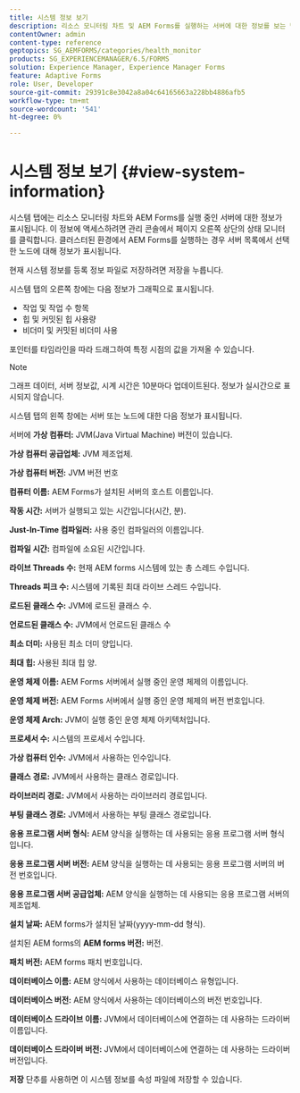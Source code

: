 ```yaml
---
title: 시스템 정보 보기
description: 리소스 모니터링 차트 및 AEM Forms를 실행하는 서버에 대한 정보를 보는 방법에 대해 알아봅니다.
contentOwner: admin
content-type: reference
geptopics: SG_AEMFORMS/categories/health_monitor
products: SG_EXPERIENCEMANAGER/6.5/FORMS
solution: Experience Manager, Experience Manager Forms
feature: Adaptive Forms
role: User, Developer
source-git-commit: 29391c8e3042a8a04c64165663a228bb4886afb5
workflow-type: tm+mt
source-wordcount: '541'
ht-degree: 0%

---
```


# 시스템 정보 보기 {#view-system-information}

시스템 탭에는 리소스 모니터링 차트와 AEM Forms를 실행 중인 서버에 대한 정보가 표시됩니다. 이 정보에 액세스하려면 관리 콘솔에서 페이지 오른쪽 상단의 상태 모니터 를 클릭합니다. 클러스터된 환경에서 AEM Forms를 실행하는 경우 서버 목록에서 선택한 노드에 대해 정보가 표시됩니다.

현재 시스템 정보를 등록 정보 파일로 저장하려면 저장을 누릅니다.

시스템 탭의 오른쪽 창에는 다음 정보가 그래픽으로 표시됩니다.

* 작업 및 작업 수 항목
* 힙 및 커밋된 힙 사용량
* 비더미 및 커밋된 비더미 사용

포인터를 타임라인을 따라 드래그하여 특정 시점의 값을 가져올 수 있습니다.

>[!NOTE]
>
>그래프 데이터, 서버 정보값, 시계 시간은 10분마다 업데이트된다. 정보가 실시간으로 표시되지 않습니다.

시스템 탭의 왼쪽 창에는 서버 또는 노드에 대한 다음 정보가 표시됩니다.

서버에 **가상 컴퓨터:** JVM(Java Virtual Machine) 버전이 있습니다.

**가상 컴퓨터 공급업체:** JVM 제조업체.

**가상 컴퓨터 버전:** JVM 버전 번호

**컴퓨터 이름:** AEM Forms가 설치된 서버의 호스트 이름입니다.

**작동 시간:** 서버가 실행되고 있는 시간입니다(시간, 분).

**Just-In-Time 컴파일러:** 사용 중인 컴파일러의 이름입니다.

**컴파일 시간:** 컴파일에 소요된 시간입니다.

**라이브 Threads 수:** 현재 AEM forms 시스템에 있는 총 스레드 수입니다.

**Threads 피크 수:** 시스템에 기록된 최대 라이브 스레드 수입니다.

**로드된 클래스 수:** JVM에 로드된 클래스 수.

**언로드된 클래스 수:** JVM에서 언로드된 클래스 수

**최소 더미:** 사용된 최소 더미 양입니다.

**최대 힙:** 사용된 최대 힙 양.

**운영 체제 이름:** AEM Forms 서버에서 실행 중인 운영 체제의 이름입니다.

**운영 체제 버전:** AEM Forms 서버에서 실행 중인 운영 체제의 버전 번호입니다.

**운영 체제 Arch:** JVM이 실행 중인 운영 체제 아키텍처입니다.

**프로세서 수:** 시스템의 프로세서 수입니다.

**가상 컴퓨터 인수:** JVM에서 사용하는 인수입니다.

**클래스 경로:** JVM에서 사용하는 클래스 경로입니다.

**라이브러리 경로:** JVM에서 사용하는 라이브러리 경로입니다.

**부팅 클래스 경로:** JVM에서 사용하는 부팅 클래스 경로입니다.

**응용 프로그램 서버 형식:** AEM 양식을 실행하는 데 사용되는 응용 프로그램 서버 형식입니다.

**응용 프로그램 서버 버전:** AEM 양식을 실행하는 데 사용되는 응용 프로그램 서버의 버전 번호입니다.

**응용 프로그램 서버 공급업체:** AEM 양식을 실행하는 데 사용되는 응용 프로그램 서버의 제조업체.

**설치 날짜:** AEM forms가 설치된 날짜(yyyy-mm-dd 형식).

설치된 AEM forms의 **AEM forms 버전:** 버전.

**패치 버전:** AEM forms 패치 번호입니다.

**데이터베이스 이름:** AEM 양식에서 사용하는 데이터베이스 유형입니다.

**데이터베이스 버전:** AEM 양식에서 사용하는 데이터베이스의 버전 번호입니다.

**데이터베이스 드라이브 이름:** JVM에서 데이터베이스에 연결하는 데 사용하는 드라이버 이름입니다.

**데이터베이스 드라이버 버전:** JVM에서 데이터베이스에 연결하는 데 사용하는 드라이버 버전입니다.

**저장** 단추를 사용하면 이 시스템 정보를 속성 파일에 저장할 수 있습니다.
